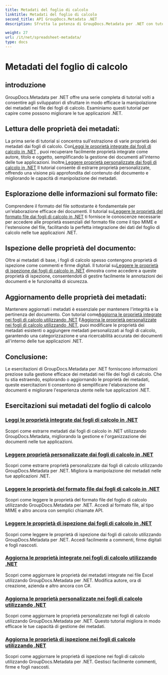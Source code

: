 ```yaml
---
title: Metadati del foglio di calcolo
linktitle: Metadati del foglio di calcolo
second_title: API GroupDocs.Metadata .NET
description: Sfrutta la potenza di GroupDocs.Metadata per .NET con tutorial sulla lettura e l'aggiornamento delle proprietà del foglio di calcolo. Migliora la manipolazione dei metadati nelle tue applicazioni .NET.

weight: 27
url: /it/net/spreadsheet-metadata/
type: docs
---
```

# Metadati del foglio di calcolo

## introduzione

GroupDocs.Metadata per .NET offre una serie completa di tutorial volti a consentire agli sviluppatori di sfruttare in modo efficace la manipolazione dei metadati nei file dei fogli di calcolo. Esaminiamo questi tutorial per capire come possono migliorare le tue applicazioni .NET.

## Lettura delle proprietà dei metadati:
La prima serie di tutorial si concentra sull'estrazione di varie proprietà dei metadati dai fogli di calcolo. Con[Leggi le proprietà integrate dai fogli di calcolo in .NET](./read-built-in-properties-spreadsheets/) , puoi recuperare facilmente proprietà integrate come autore, titolo e oggetto, semplificando la gestione dei documenti all'interno delle tue applicazioni. Inoltre,[Leggere proprietà personalizzate dai fogli di calcolo in .NET](./read-custom-properties-spreadsheets/) Il tutorial consente di estrarre proprietà personalizzate, offrendo una visione più approfondita del contenuto del documento e migliorando le capacità di manipolazione dei metadati.

## Esplorazione delle informazioni sul formato file:
 Comprendere il formato del file sottostante è fondamentale per un'elaborazione efficace dei documenti. Il tutorial su[Leggere le proprietà del formato file dai fogli di calcolo in .NET](./read-file-format-properties-spreadsheets/) ti fornisce le conoscenze necessarie per accedere alle proprietà essenziali del formato file come il tipo MIME e l'estensione del file, facilitando la perfetta integrazione dei dati del foglio di calcolo nelle tue applicazioni .NET.

## Ispezione delle proprietà del documento:
Oltre ai metadati di base, i fogli di calcolo spesso contengono proprietà di ispezione come commenti e firme digitali. Il tutorial su[Leggere le proprietà di ispezione dai fogli di calcolo in .NET](./read-inspection-properties-spreadsheets/) dimostra come accedere a queste proprietà di ispezione, consentendoti di gestire facilmente le annotazioni dei documenti e le funzionalità di sicurezza.

## Aggiornamento delle proprietà dei metadati:
 Mantenere aggiornati i metadati è essenziale per mantenere l'integrità e la pertinenza del documento. Con tutorial come[Aggiorna le proprietà integrate nei fogli di calcolo utilizzando .NET](./update-built-in-properties-spreadsheets/) E[Aggiorna le proprietà personalizzate nei fogli di calcolo utilizzando .NET](./update-custom-properties-spreadsheets/), puoi modificare le proprietà dei metadati esistenti o aggiungere metadati personalizzati ai fogli di calcolo, garantendo una categorizzazione e una ricercabilità accurata dei documenti all'interno delle tue applicazioni .NET.

## Conclusione:
Le esercitazioni di GroupDocs.Metadata per .NET forniscono informazioni preziose sulla gestione efficace dei metadati nei file dei fogli di calcolo. Che tu stia estraendo, esplorando o aggiornando le proprietà dei metadati, queste esercitazioni ti consentono di semplificare l'elaborazione dei documenti e migliorare l'esperienza utente nelle tue applicazioni .NET.

## Esercitazioni sui metadati del foglio di calcolo
### [Leggi le proprietà integrate dai fogli di calcolo in .NET](./read-built-in-properties-spreadsheets/)
Scopri come estrarre metadati dai fogli di calcolo in .NET utilizzando GroupDocs.Metadata, migliorando la gestione e l'organizzazione dei documenti nelle tue applicazioni.
### [Leggere proprietà personalizzate dai fogli di calcolo in .NET](./read-custom-properties-spreadsheets/)
Scopri come estrarre proprietà personalizzate dai fogli di calcolo utilizzando GroupDocs.Metadata per .NET. Migliora la manipolazione dei metadati nelle tue applicazioni .NET.
### [Leggere le proprietà del formato file dai fogli di calcolo in .NET](./read-file-format-properties-spreadsheets/)
Scopri come leggere le proprietà del formato file del foglio di calcolo utilizzando GroupDocs.Metadata per .NET. Accedi al formato file, al tipo MIME e altro ancora con semplici chiamate API.
### [Leggere le proprietà di ispezione dai fogli di calcolo in .NET](./read-inspection-properties-spreadsheets/)
Scopri come leggere le proprietà di ispezione dai fogli di calcolo utilizzando GroupDocs.Metadata per .NET. Accedi facilmente a commenti, firme digitali e fogli nascosti.
### [Aggiorna le proprietà integrate nei fogli di calcolo utilizzando .NET](./update-built-in-properties-spreadsheets/)
Scopri come aggiornare le proprietà dei metadati integrate nei file Excel utilizzando GroupDocs.Metadata per .NET. Modifica autore, ora di creazione, azienda e altro ancora con C#.
### [Aggiorna le proprietà personalizzate nei fogli di calcolo utilizzando .NET](./update-custom-properties-spreadsheets/)
Scopri come aggiornare le proprietà personalizzate nei fogli di calcolo utilizzando GroupDocs.Metadata per .NET. Questo tutorial migliora in modo efficace le tue capacità di gestione dei metadati.
### [Aggiorna le proprietà di ispezione nei fogli di calcolo utilizzando .NET](./update-inspection-properties-spreadsheets/)
Scopri come aggiornare le proprietà di ispezione nei fogli di calcolo utilizzando GroupDocs.Metadata per .NET. Gestisci facilmente commenti, firme e fogli nascosti.
